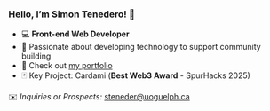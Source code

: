 ### Hello, I’m Simon Tenedero! 🧸

- 💻 **Front-end Web Developer**
- 🤝 Passionate about developing technology to support community building 
- 🔗 Check out [my portfolio](https://simontndr.github.io)
- 🃏 Key Project: Cardami (**Best Web3 Award** - SpurHacks 2025)

✉️ *Inquiries or Prospects:* steneder@uoguelph.ca
